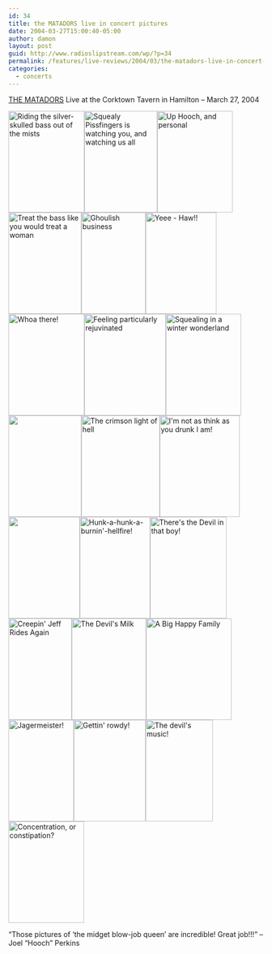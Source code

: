 ```yaml
---
id: 34
title: the MATADORS live in concert pictures
date: 2004-03-27T15:00:40-05:00
author: damon
layout: post
guid: http://www.radioslipstream.com/wp/?p=34
permalink: /features/live-reviews/2004/03/the-matadors-live-in-concert-pictures/
categories:
  - concerts
---
```

<a href="http://www.thematadors.net">THE MATADORS</a> Live at the Corktown Tavern in Hamilton – March 27, 2004

[<img src="/pics/matadors01-ridingthesilverskulledbass-thumb.jpg" alt="Riding the silver-skulled bass out of the mists" width="150" height="200" border="0" />](/pics/matadors01-ridingthesilverskulledbass.jpg)[<img src="/pics/matadors03-squealyiswatchingyou-thumb.jpg" alt="Squealy Pissfingers is watching you, and watching us all" width="144" height="200" border="0" />](/pics/matadors03-squealyiswatchingyou.jpg)[<img src="/pics/matadors06-uphoochandpersonal-thumb.jpg" alt="Up Hooch, and personal" width="149" height="200" border="0" />](/pics/matadors06-uphoochandpersonal.jpg)[<img src="/pics/matadors08-treatthebasslikeyouwouldawoman-thumb.jpg" alt="Treat the bass like you would treat a woman" width="144" height="200" border="0" />](/pics/matadors08-treatthebasslikeyouwouldawoman.jpg)[<img src="/pics/matadors14-ghoulishbusiness-thumb.jpg" alt="Ghoulish business" width="127" height="200" border="0" />](/pics/matadors14-ghoulishbusiness.jpg)[<img src="/pics/matadors10-yeehaw-thumb.jpg" alt="Yeee - Haw!!" width="140" height="200" border="0" />](/pics/matadors10-yeehaw.jpg)[<img src="/pics/matadors11-whoaaathere-thumb.jpg" alt="Whoa there!" width="150" height="200" border="0" />](/pics/matadors11-whoaaathere.jpg)[<img src="/pics/matadors12-feelingparticularlyrejuvinatedandevil-thumb.jpg" alt="Feeling particularly  rejuvinated" width="161" height="200" border="0" />](/pics/matadors12-feelingparticularlyrejuvinatedandevil.jpg)[<img src="/pics/matadors16-winterwonderland-thumb.jpg" alt="Squealing in a winter wonderland" width="149" height="200" border="0" />](/pics/matadors16-winterwonderland.jpg)[<img src="/pics/matadors17-drummmmminginthesnow-thumb.jpg" alt="" width="144" height="200" border="0" />](/pics/matadors17-youdontwanttoknowwhathesdoingtothebackendofthatskeleton.jpg)[<img src="/pics/matadors19-thecrimsonlightofhell-thumb.jpg" alt="The crimson light of hell" width="155" height="200" border="0" />](/pics/matadors19-thecrimsonlightofhell.jpg)[<img src="/pics/matadors23-imnotasthinkasyoudrunkiam-thumb.jpg" alt="I'm not as think as you drunk I am!" width="158" height="200" border="0" />](/pics/matadors23-imnotasthinkasyoudrunkiam.jpg)[<img src="/pics/matadors25-hoochmeister-thumb.jpg" alt="" width="141" height="200" border="0" />](/pics/matadors25-hoochmeister.jpg)[<img src="/pics/matadors26-hunkahunkaburninhellfire-thumb.jpg" alt="Hunk-a-hunk-a-burnin'-hellfire!" width="139" height="200" border="0" />](/pics/matadors26-hunkahunkaburninhellfire.jpg)[<img src="/pics/matadors32-theresthedevilinthatboy-thumb.jpg" alt="There's the Devil in that boy!" width="151" height="200" border="0" />](/pics/matadors32-theresthedevilinthatboy.jpg)[<img src="/pics/matadors27creepinjeffridesagain-thumb.jpg" alt="Creepin' Jeff Rides Again" width="125" height="200" border="0" />](/pics/matadors27creepinjeffridesagain.jpg)[<img src="/pics/matadors28-thedevilsmilk-thumb.jpg" alt="The Devil's Milk" width="147" height="200" border="0" />](/pics/matadors28-thedevilsmilk.jpg)[<img src="/pics/matadors21-abighappyfamily-thumb.jpg" alt="A Big Happy Family" width="169" height="200" border="0" />](/pics/matadors21-abighappyfamily.jpg)[<img src="/pics/matadors30-jagermeister-thumb.jpg" alt="Jagermeister!" width="129" height="200" border="0" />](/pics/matadors30-jagermeister.jpg)[<img src="/pics/matadors31-gettinrowdy-thumb.jpg" alt="Gettin' rowdy!" width="142" height="200" border="0" />](/pics/matadors31-gettinrowdy.jpg)[<img src="/pics/matadors33-thedevilsmusic-thumb.jpg" alt="The devil's music!" width="133" height="200" border="0" />](/pics/matadors33-thedevilsmusic.jpg)[<img src="/pics/matadors34-concentrationorconstipation-thumb.jpg" alt="Concentration, or constipation?" width="149" height="200" border="0" />](/pics/matadors34-concentrationorconstipation.jpg)

“Those pictures of ‘the midget blow-job queen’ are incredible! Great job!!!” – Joel “Hooch” Perkins